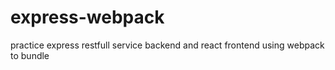 # express-webpack
practice express restfull service backend and react frontend using webpack to bundle
